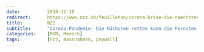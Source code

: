 ```yaml
---
date:          2020-12-18
redirect:      https://www.nzz.ch/feuilleton/corona-krise-die-naechsten-retten-die-fernsten-ins-elend-stuerzen-ld.1592589
title:         NZZ
subtitle:      "Corona-Pandemie: Die Nächsten retten kann die Fernsten ins Elend stürzen"
categories:    [MSM, Mensch]
tags:          [nzz, massnahmen, paywall]
---
```

